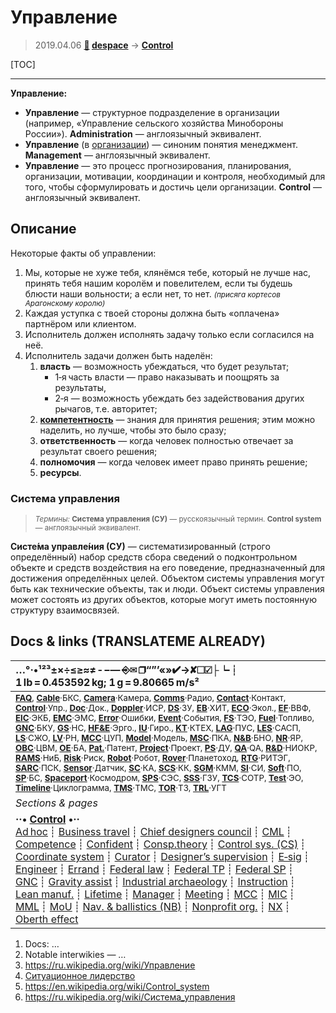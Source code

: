 # Управление
> 2019.04.06 **[🚀](../index/index.md) [despace](index.md)** → **[Control](control.md)**

[TOC]

---

**Управление:**

   - **Управление** — структурное подразделение в организации (например, «Управление сельского хозяйства Минобороны России»). **Administration** — англоязычный эквивалент.
   - **Управление** (в [организации](contact.md)) — синоним понятия менеджмент. **Management** — англоязычный эквивалент.
   - **Управление** — это процесс прогнозирования, планирования, организации, мотивации, координации и контроля, необходимый для того, чтобы сформулировать и достичь цели организации. **Control** — англоязычный эквивалент.



## Описание

Некоторые факты об управлении:

   1. Мы, которые не хуже тебя, клянёмся тебе, который не лучше нас, принять тебя нашим королём и повелителем, если ты будешь блюсти наши вольности; а если нет, то нет. <small>*(присяга кортесов Арагонскому королю)*</small>
   1. Каждая уступка с твоей стороны должна быть «оплачена» партнёром или клиентом.
   1. Исполнитель должен исполнять задачу только если согласился на неё.
   1. Исполнитель задачи должен быть наделён:
      1. **власть** — возможность убеждаться, что будет результат;
         - 1‑я часть власти — право наказывать и поощрять за результаты,
         - 2‑я — возможность убеждать без задействования других рычагов, т.е. авторитет;
      1. **[компетентность](competence.md)** — знания для принятия решения; этим можно наделить, но лучше, чтобы это было сразу;
      1. **ответственность** — когда человек полностью отвечает за результат своего решения;
      1. **полномочия** — когда человек имеет право принять решение;
      1. **ресурсы**.



### Система управления
> <small>*Термины:* **Система управления (СУ)** — русскоязычный термин. **Сontrol system** — англоязычный эквивалент.</small>

**Систе́ма управле́ния (СУ)** — систематизированный (строго определённый) набор средств сбора сведений о подконтрольном объекте и средств воздействия на его поведение, предназначенный для достижения определённых целей. Объектом системы управления могут быть как технические объекты, так и люди. Объект системы управления может состоять из других объектов, которые могут иметь постоянную структуру взаимосвязей.



<p style="page-break-after:always"> </p>

## Docs & links (TRANSLATEME ALREADY)
|…°·•¹²³±×÷≤≥≈≠ ‑ −— ⎆✉ ❐“”’«»✔→✘☐☑├┕┆ 1 lb = 0.453592 kg; 1 g = 9.80665 m/s²|
|:--|
|<small>**[FAQ](faq.md)**, **[Cable](cable.md)**·БКС, **[Camera](camera.md)**·Камера, **[Comms](comms.md)**·Радио, **[Contact](contact.md)**·Контакт, **[Control](control.md)**·Упр., **[Doc](doc.md)**·Док., **[Doppler](doppler.md)**·ИСР, **[DS](ds.md)**·ЗУ, **[EB](eb.md)**·ХИТ, **[ECO](ecology.md)**·Экол., **[EF](ef.md)**·ВВФ, **[ElC](elc.md)**·ЭКБ, **[EMC](emc.md)**·ЭМС, **[Error](error.md)**·Ошибки, **[Event](event.md)**·События, **[FS](fs.md)**·ТЭО, **[Fuel](fuel.md)**·Топливо, **[GNC](gnc.md)**·БКУ, **[GS](scs.md)**·НС, **[HF&E](hfe.md)**·Эрго., **[IU](iu.md)**·Гиро., **[KT](kt.md)**·КТЕХ, **[LAG](lag.md)**·ПУC, **[LES](les.md)**·САСП, **[LS](ls.md)**·СЖО, **[LV](lv.md)**·РН, **[MCC](mcc.md)**·ЦУП, **[Model](model.md)**·Модель, **[MSC](sc.md)**·ПКА, **[N&B](nnb.md)**·БНО, **[NR](nr.md)**·ЯР, **[OBC](obc.md)**·ЦВМ, **[OE](oe.md)**·БА, **[Pat.](патент.md)**·Патент, **[Project](project.md)**·Проект, **[PS](ps.md)**·ДУ, **[QA](quality.md)**·QA, **[R&D](rnd.md)**·НИОКР, **[RAMS](rams.md)**·НиБ, **[Risk](risk.md)**·Риск, **[Robot](robotics.md)**·Робот, **[Rover](rover.md)**·Планетоход, **[RTG](rtg.md)**·РИТЭГ, **[SARC](sarc.md)**·ПСК, **[Sensor](sensor.md)**·Датчик, **[SC](sc.md)**·КА, **[SCS](scs.md)**·КК, **[SGM](sgm.md)**·КММ, **[SI](si.md)**·СИ, **[Soft](soft.md)**·ПО, **[SP](sp.md)**·БС, **[Spaceport](spaceport.md)**·Космодром, **[SPS](sps.md)**·СЭС, **[SSS](sss.md)**·ГЗУ, **[TCS](tcs.md)**·СОТР, **[Test](test.md)**·ЭО, **[Timeline](timeline.md)**·Циклограмма, **[TMS](tms.md)**·ТМС, **[TOR](tor.md)**·ТЗ, **[TRL](trl.md)**·УГТ</small>|
|*Sections & pages*|
|**··• [Control](Control.md) •··**<br> [Ad hoc](ad_hoc.md) ┊ [Business travel](business_travel.md) ┊ [Chief designers council](cocd.md) ┊ [CML](cml.md) ┊ [Competence](competence.md) ┊ [Confident](confident.md) ┊ [Consp.theory](consp_theory.md) ┊ [Control sys. (CS)](cs.md) ┊ [Coordinate system](coord_sys.md) ┊ [Curator](curator.md) ┊ [Designer’s supervision](des_spv.md) ┊ [E‑sig](esig.md) ┊ [Engineer](engineer.md) ┊ [Errand](errand.md) ┊ [Federal law](fed_law.md) ┊ [Federal TP](fed_tp.md) ┊ [Federal SP](fed_sp.md) ┊ [GNC](gnc.md) ┊ [Gravity assist](gravass.md) ┊ [Industrial archaeology](ind_arch.md) ┊ [Instruction](instruction.md) ┊ [Lean manuf.](lean_man.md) ┊ [Lifetime](lifetime.md) ┊ [Manager](manager.md) ┊ [Meeting](meeting.md) ┊ [MCC](mcc.md) ┊ [MIC](mic.md) ┊ [MML](mml.md) ┊ [MoU](mou.md) ┊ [Nav. & ballistics (NB)](nnb.md) ┊ [Nonprofit org.](nonprof_org.md) ┊ [NX](nx.md) ┊ [Oberth effect](oberth_eff.md) | ┊ [Org.structure](orgstruct.md) ┊ [Outcomes commission](outccom.md) ┊ [Patent](patent_res.md) ┊ [Peter prin.](peter_principle.md) ┊ [Plan](plan.md) ┊ [PMBok](pmbok.md) ┊ [Quorum](quorum.md) ┊ [R&D management](rnd_mgmt.md) ┊ [R&D support](rnd_support.md) ┊ [Recursion](recurs.md) ┊ [Schulze_method](schulze_method.md) ┊ [Sci'N'Tech activities](st_act.md) ┊ [Sci'N'Tech council](satc.md) ┊ [Single-window system](sw_sys.md) ┊ [Situ.leadership](situ_leadership.md) ┊ [Skunk works](skunk_works.md) ┊ [State arm. plan](plan_sa.md) ┊ [Swamp](swamp.md) ┊ [Teamcenter](teamcenter.md) ┊ [TRIZ](triz.md) ┊ [TRL](trl.md) ┊ [Veto](veto.md) ┊ [Workflow](workflow.md) ┊ [Workgroup](wg.md)|

   1. Docs: …
   1. Notable interwikies — …
   1. <https://ru.wikipedia.org/wiki/Управление>
   1. [Ситуационное лидерство](situ_leadership.md)
   1. <https://en.wikipedia.org/wiki/Control_system>
   1. <https://ru.wikipedia.org/wiki/Система_управления>

